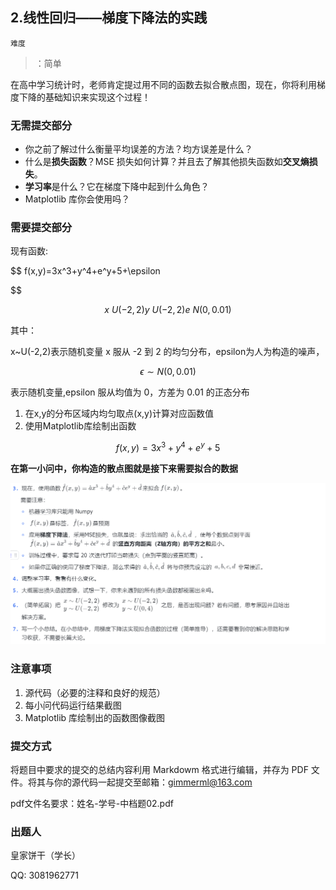 ## 2.线性回归——梯度下降法的实践

```Plain Text
难度
```

> ：简单

在高中学习统计时，老师肯定提过用不同的函数去拟合散点图，现在，你将利用梯度下降的基础知识来实现这个过程！

### 无需提交部分

* 你之前了解过什么衡量平均误差的方法？均方误差是什么？
* 什么是**损失函数**？MSE 损失如何计算？并且去了解其他损失函数如**交叉熵损失**。
* **学习率**是什么？它在梯度下降中起到什么角色？
* Matplotlib 库你会使用吗？

### 需要提交部分

现有函数:

$$
f(x,y)=3x^3+y^4+e^y+5+\epsilon 

$$

$$
x ~  U(-2, 2)  y ~  U(-2, 2)  e ~  N(0,0.01) 
$$


其中：

x\~U(-2,2)表示随机变量 x 服从 -2 到 2 的均匀分布，epsilon为人为构造的噪声，

$$
\epsilon\sim N(0,0.01)
$$



表示随机变量,epsilon 服从均值为 0，方差为 0.01 的正态分布

1. 在x,y的分布区域内均匀取点(x,y)计算对应函数值
2. 使用Matplotlib库绘制出函数

$$
f(x,y)=3x^3+y^4+e^y+5
$$



**在第一小问中，你构造的散点图就是接下来需要拟合的数据**

![image-20240830135737649](images/image-20240830135737649.png)

### 注意事项

1. 源代码（必要的注释和良好的规范）
2. 每小问代码运行结果截图
3. Matplotlib 库绘制出的函数图像截图

### 提交方式

将题目中要求的提交的总结内容利用 Markdowm 格式进行编辑，并存为 PDF 文件。将其与你的源代码一起提交至邮箱：[gimmerml@163.com](mailto:gimmerml@163.com)

pdf文件名要求：姓名-学号-中档题02.pdf

### 出题人

皇家饼干（学长）

QQ: 3081962771
